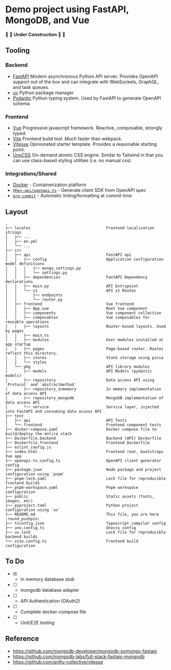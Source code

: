 # Demo project using FastAPI, MongoDB, and Vue

:construction: :hammer: **Under Construction** :wrench: :construction:

## Tooling

### Backend

- [FastAPI](https://fastapi.tiangolo.com) Modern asynchronous Python API server. Provides OpenAPI support out of the box and can integrate with WebSockets, GraphQL, and task queues.
- [uv](https://docs.astral.sh/uv/) Python package manager
- [Pydantic](https://pydantic.dev) Python typing system. Used by FastAPI to generate OpenAPI schema

### Frontend

- [Vue](https://vuejs.org/) Progressive javascript framework. Reactive, composable, strongly typed.
- [Vite](https://vite.dev/) Frontend build tool. _Much_ faster than webpack.
- [Vitesse](https://github.com/antfu-collective/vitesse) Opinionated starter template. Provides a reasonable starting point.
- [UnoCSS](https://github.com/unocss/unocss) On-demand atomic CSS engine. Similar to Tailwind in that you can use class-based styling utilities (i.e. no manual css)

### Integrations/Shared

- [Docker](https://www.docker.com/) - Containerization platform
- [`@hey-api/openapi-ts`](https://github.com/hey-api/openapi-ts) - Generate client SDK from OpenAPI spec
- [`pre-commit`](https://pre-commit.com/) - Automatic linting/formatting at commit time

## Layout

```
.
├── locales                                 Frontend localization strings
│   ├── ...
│   ├── en.yml
│   └── ...
├── src
│   ├── api                                 FastAPI api
│   │   ├── config                          Application configuration model definitions
│   │   │   ├── mongo_settings.py
│   │   │   └── settings.py
│   │   ├── dependencies                    FastAPI Dependency declarations
│   │   ├── main.py                         API Entrypoint
│   │   └── v1                              API v1 Routes
│   │       ├── endpoints
│   │       └── router.py
│   ├── frontend                            Vue frontend
│   │   ├── App.vue                         Root Vue component
│   │   ├── components                      Vue component collection
│   │   ├── composables                     Vue composables for reusable operations
│   │   ├── layouts                         Router-based layouts. Used by pages
│   │   ├── main.ts
│   │   ├── modules                         User modules installed at app startup
│   │   ├── pages                           Page-based router. Routes reflect this directory.
│   │   ├── stores                          State storage using pinia
│   │   └── styles
│   └── pkg                                 API library modules
│       ├── models                          API Models (pydantic models)
│       ├── repository                      Data access API using `Protocol` and `abstractmethod`
│       ├── repository_inmemory             In memory implementation of data access API
│       ├── repository_mongodb              MongoDB implementation of data access API
│       └── service                         Service layer, injected into FastAPI and consuming data access API
├── test
│   ├── api                                 API Tests
│   └── frontend                            Frontend component tests
├── docker-compose.yaml                     Docker compose file to build/deploy the entire stack
├── Dockerfile.backend                      Backend (API) Dockerfile
├── Dockerfile.frontend                     Frontend Dockerfile
├── eslint.config.js
├── index.html                              Frontend root, bootstraps Vue app
├── openapi-ts.config.ts                    OpenAPI client generator config
├── package.json                            Node package and project configuration using `pnpm`
├── pnpm-lock.yaml                          Lock file for reproducible frontend builds
├── pnpm-workspace.yaml                     Pnpm workspace configuration
├── public                                  Static assets (fonts, images, etc)
├── pyproject.toml                          Python project configuration using `uv`
├── README.md                               This file, you are here :round_pushpin:
├── tsconfig.json                           Typescript compiler config
├── uno.config.ts                           Unocss config
├── uv.lock                                 Lock file for reproducible backend builds
└── vite.config.ts                          Frontend build configuration
```

## To Do

- [x] - In memory database stub
- [ ] - mongodb database adapter
- [ ] - API Authentication (OAuth2)
- [ ] - Complete docker-compose file
- [ ] - Unit/E2E testing

## Reference

- https://github.com/mongodb-developer/mongodb-pymongo-fastapi
- https://github.com/mongodb-labs/full-stack-fastapi-mongodb
- https://github.com/antfu-collective/vitesse
